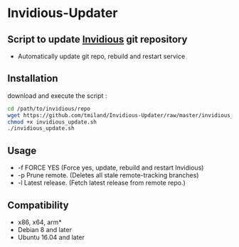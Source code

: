# Invidious-Updater

## Script to update [Invidious](https://github.com/omarroth/invidious) git repository


* Automatically update git repo, rebuild and restart service

## Installation

download and execute the script :
```bash
cd /path/to/invidious/repo
wget https://github.com/tmiland/Invidious-Updater/raw/master/invidious_update.sh
chmod +x invidious_update.sh
./invidious_update.sh
```

## Usage
* -f FORCE YES (Force yes, update, rebuild and restart Invidious)
* -p Prune remote. (Deletes all stale remote-tracking branches)
* -l Latest release. (Fetch latest release from remote repo.)

## Compatibility
* x86, x64, arm*
* Debian 8 and later
* Ubuntu 16.04 and later
